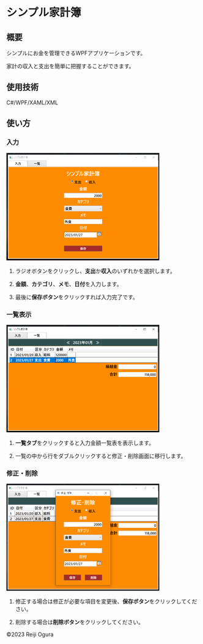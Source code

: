 # シンプル家計簿

## 概要

シンプルにお金を管理できるWPFアプリケーションです。

家計の収入と支出を簡単に把握することができます。

## 使用技術

C#/WPF/XAML/XML

## 使い方

### 入力

<img src="./img/SimpleHKBook01.png" width="400px">

1. ラジオボタンをクリックし、**支出**か**収入**のいずれかを選択します。

2. **金額**、**カテゴリ**、**メモ**、**日付**を入力します。

3. 最後に**保存ボタン**をクリックすれば入力完了です。

### 一覧表示

<img src="./img/SimpleHKBook02.png" width="400px">

1. **一覧タブ**をクリックすると入力金額一覧表を表示します。

2. 一覧の中から行をダブルクリックすると修正・削除画面に移行します。

### 修正・削除

<img src="./img/SimpleHKBook03.png" width="400px">

1. 修正する場合は修正が必要な項目を変更後、**保存ボタン**をクリックしてください。

2. 削除する場合は**削除ボタン**をクリックしてください。

©2023 Reiji Ogura
